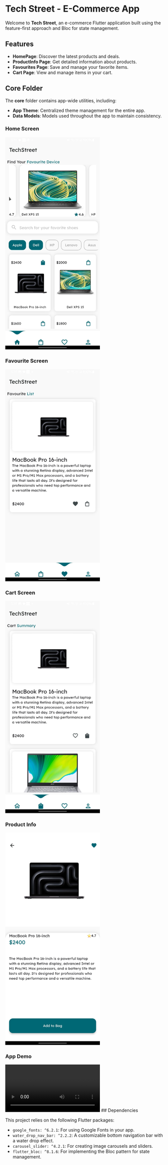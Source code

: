 # Tech Street - E-Commerce App

Welcome to **Tech Street**, an e-commerce Flutter application built using the feature-first approach and Bloc for state management.

## Features

- **HomePage**: Discover the latest products and deals.
- **ProductInfo Page**: Get detailed information about products.
- **Favourites Page**: Save and manage your favorite items.
- **Cart Page**: View and manage items in your cart.

## Core Folder

The **core** folder contains app-wide utilities, including:

- **App Theme**: Centralized theme management for the entire app.
- **Data Models**: Models used throughout the app to maintain consistency.

### Home Screen

<img src="screenshots/images/home_page.jpeg" alt="Home Screen" width="300"/>

### Favourite Screen

<img src="screenshots/images/favourite_page.jpeg" alt="Favorite Screen" width="300"/>

### Cart Screen

<img src="screenshots/images/cart_page.jpeg" alt="Cart Screen" width="300"/>

### Product Info

<img src="screenshots/images/product_info.jpeg" alt="Product Info" width="300"/>

### App Demo

<video src="screenshots/videos/app_recorder.mp4" controls="controls" style="max-width: 100%; height: auto;">
    Your browser does not support the video tag.
</video>
## Dependencies

This project relies on the following Flutter packages:

- `google_fonts: ^6.2.1`: For using Google Fonts in your app.
- `water_drop_nav_bar: ^2.2.2`: A customizable bottom navigation bar with a water drop effect.
- `carousel_slider: ^4.2.1`: For creating image carousels and sliders.
- `flutter_bloc: ^8.1.6`: For implementing the Bloc pattern for state management.
